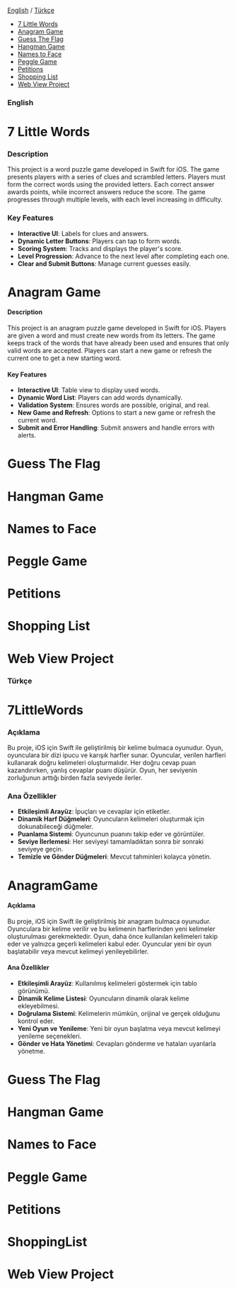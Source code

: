 [English](#english) / [Türkçe](#türkçe)

  
- [7 Little Words](#7-little-words)
- [Anagram Game](#anagram-game)
- [Guess The Flag](#guess-the-flag)
- [Hangman Game](#hangman-game)
- [Names to Face](#names-to-face)
- [Peggle Game](#peggle-game)
- [Petitions](#petitions)
- [Shopping List](#shopping-list)
- [Web View Project](#web-view-project)

### English

# 7 Little Words

### Description
This project is a word puzzle game developed in Swift for iOS. The game presents players with a series of clues and scrambled letters. Players must form the correct words using the provided letters. Each correct answer awards points, while incorrect answers reduce the score. The game progresses through multiple levels, with each level increasing in difficulty.

### Key Features
- **Interactive UI**: Labels for clues and answers.
- **Dynamic Letter Buttons**: Players can tap to form words.
- **Scoring System**: Tracks and displays the player's score.
- **Level Progression**: Advance to the next level after completing each one.
- **Clear and Submit Buttons**: Manage current guesses easily.

# Anagram Game

#### Description
This project is an anagram puzzle game developed in Swift for iOS. Players are given a word and must create new words from its letters. The game keeps track of the words that have already been used and ensures that only valid words are accepted. Players can start a new game or refresh the current one to get a new starting word.

#### Key Features
- **Interactive UI**: Table view to display used words.
- **Dynamic Word List**: Players can add words dynamically.
- **Validation System**: Ensures words are possible, original, and real.
- **New Game and Refresh**: Options to start a new game or refresh the current word.
- **Submit and Error Handling**: Submit answers and handle errors with alerts.

# Guess The Flag

# Hangman Game

# Names to Face

# Peggle Game

# Petitions

# Shopping List

# Web View Project




### Türkçe

# 7LittleWords

### Açıklama
Bu proje, iOS için Swift ile geliştirilmiş bir kelime bulmaca oyunudur. Oyun, oyunculara bir dizi ipucu ve karışık harfler sunar. Oyuncular, verilen harfleri kullanarak doğru kelimeleri oluşturmalıdır. Her doğru cevap puan kazandırırken, yanlış cevaplar puanı düşürür. Oyun, her seviyenin zorluğunun arttığı birden fazla seviyede ilerler.

### Ana Özellikler
- **Etkileşimli Arayüz**: İpuçları ve cevaplar için etiketler.
- **Dinamik Harf Düğmeleri**: Oyuncuların kelimeleri oluşturmak için dokunabileceği düğmeler.
- **Puanlama Sistemi**: Oyuncunun puanını takip eder ve görüntüler.
- **Seviye İlerlemesi**: Her seviyeyi tamamladıktan sonra bir sonraki seviyeye geçin.
- **Temizle ve Gönder Düğmeleri**: Mevcut tahminleri kolayca yönetin.

# AnagramGame

#### Açıklama
Bu proje, iOS için Swift ile geliştirilmiş bir anagram bulmaca oyunudur. Oyunculara bir kelime verilir ve bu kelimenin harflerinden yeni kelimeler oluşturulması gerekmektedir. Oyun, daha önce kullanılan kelimeleri takip eder ve yalnızca geçerli kelimeleri kabul eder. Oyuncular yeni bir oyun başlatabilir veya mevcut kelimeyi yenileyebilirler.

#### Ana Özellikler
- **Etkileşimli Arayüz**: Kullanılmış kelimeleri göstermek için tablo görünümü.
- **Dinamik Kelime Listesi**: Oyuncuların dinamik olarak kelime ekleyebilmesi.
- **Doğrulama Sistemi**: Kelimelerin mümkün, orijinal ve gerçek olduğunu kontrol eder.
- **Yeni Oyun ve Yenileme**: Yeni bir oyun başlatma veya mevcut kelimeyi yenileme seçenekleri.
- **Gönder ve Hata Yönetimi**: Cevapları gönderme ve hataları uyarılarla yönetme.


# Guess The Flag

# Hangman Game

# Names to Face

# Peggle Game

# Petitions

# ShoppingList

# Web View Project
